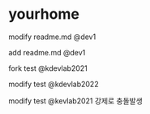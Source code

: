 # yourhome



modify readme.md @dev1

add readme.md @dev1

fork test @kdevlab2021


modify test @kdevlab2022

modify test @kevlab2021
강제로 충돌발생

